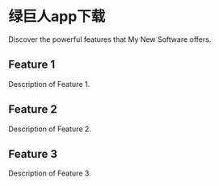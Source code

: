 # 绿巨人app下载

Discover the powerful features that My New Software offers.

## Feature 1

Description of Feature 1.

## Feature 2

Description of Feature 2.

## Feature 3

Description of Feature 3.
